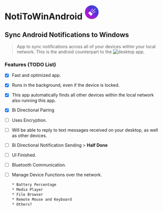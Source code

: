 # NotiToWinAndroid ![](app/src/main/res/mipmap-mdpi/ic_launcher_round.png)

## Sync Android Notifications to Windows
> App to sync notifications across all of your devices within your local network. 
This is the android counterpart to the ![*desktop app*](https://github.com/maximum-maxness/NotiToWinWindows1). 

### Features (TODO List)
- [x] Fast and optimized app.
- [x] Runs in the background, even if the device is locked.
- [x] This app automatically finds all other devices within the local network also running this app.
- [x] Bi Directional Pairing
- [ ] Uses Encryption.
- [ ] Will be able to reply to text messages received on your desktop, as well as other devices.
- [ ] Bi Directional Notification Sending > **Half Done**
- [ ] UI Finished.
- [ ] Bluetooth Communication.
- [ ] Manage Device Functions over the network.
      
      * Battery Percentage
      * Media Player
      * File Browser
      * Remote Mouse and Keyboard
      * Others?
